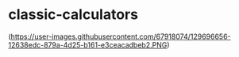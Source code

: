 # classic-calculators

(https://user-images.githubusercontent.com/67918074/129696656-12638edc-879a-4d25-b161-e3ceacadbeb2.PNG)
